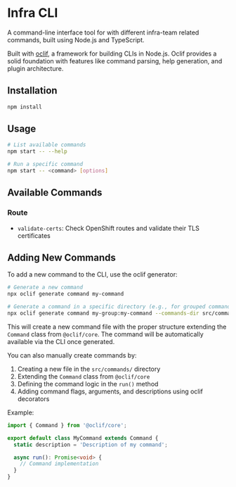 # Infra CLI

A command-line interface tool for with different infra-team related commands, built using Node.js and TypeScript.

Built with [oclif](https://oclif.io/), a framework for building CLIs in Node.js. Oclif provides a solid foundation with features like command parsing, help generation, and plugin architecture.

## Installation

```bash
npm install
```

## Usage

```bash
# List available commands
npm start -- --help

# Run a specific command
npm start -- <command> [options]
```

## Available Commands

### Route

- `validate-certs`: Check OpenShift routes and validate their TLS certificates

## Adding New Commands

To add a new command to the CLI, use the oclif generator:

```bash
# Generate a new command
npx oclif generate command my-command

# Generate a command in a specific directory (e.g., for grouped commands)
npx oclif generate command my-group:my-command --commands-dir src/commands
```

This will create a new command file with the proper structure extending the `Command` class from `@oclif/core`. The command will be automatically available via the CLI once generated.

You can also manually create commands by:

1. Creating a new file in the `src/commands/` directory
2. Extending the `Command` class from `@oclif/core`
3. Defining the command logic in the `run()` method
4. Adding command flags, arguments, and descriptions using oclif decorators

Example:

```typescript
import { Command } from '@oclif/core';

export default class MyCommand extends Command {
  static description = 'Description of my command';

  async run(): Promise<void> {
    // Command implementation
  }
}
```
